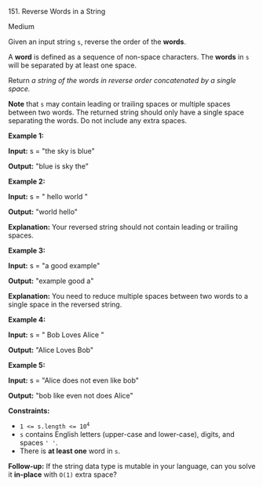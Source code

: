 151\. Reverse Words in a String

Medium

Given an input string `s`, reverse the order of the **words**.

A **word** is defined as a sequence of non-space characters. The **words** in `s` will be separated by at least one space.

Return _a string of the words in reverse order concatenated by a single space._

**Note** that `s` may contain leading or trailing spaces or multiple spaces between two words. The returned string should only have a single space separating the words. Do not include any extra spaces.

**Example 1:**

**Input:** s = "the sky is blue"

**Output:** "blue is sky the" 

**Example 2:**

**Input:** s = " hello world "

**Output:** "world hello"

**Explanation:** Your reversed string should not contain leading or trailing spaces. 

**Example 3:**

**Input:** s = "a good example"

**Output:** "example good a"

**Explanation:** You need to reduce multiple spaces between two words to a single space in the reversed string. 

**Example 4:**

**Input:** s = " Bob Loves Alice "

**Output:** "Alice Loves Bob" 

**Example 5:**

**Input:** s = "Alice does not even like bob"

**Output:** "bob like even not does Alice" 

**Constraints:**

*   <code>1 <= s.length <= 10<sup>4</sup></code>
*   `s` contains English letters (upper-case and lower-case), digits, and spaces `' '`.
*   There is **at least one** word in `s`.

**Follow-up:** If the string data type is mutable in your language, can you solve it **in-place** with `O(1)` extra space?
